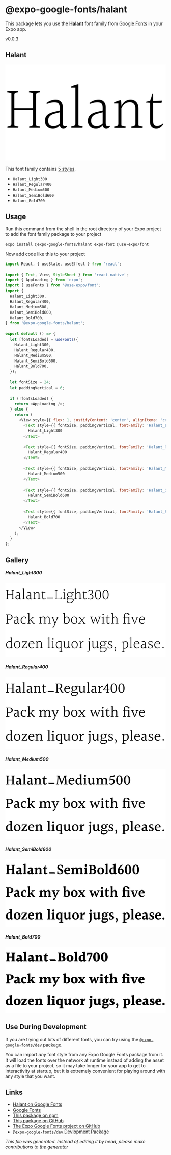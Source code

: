 # @expo-google-fonts/halant

This package lets you use the [**Halant**](https://fonts.google.com/specimen/Halant) font family from [Google Fonts](https://fonts.google.com/) in your Expo app.

v0.0.3

## Halant

![Halant](./font-family.png)

This font family contains [5 styles](#gallery).

- `Halant_Light300`
- `Halant_Regular400`
- `Halant_Medium500`
- `Halant_SemiBold600`
- `Halant_Bold700`

## Usage

Run this command from the shell in the root directory of your Expo project to add the font family package to your project
```sh
expo install @expo-google-fonts/halant expo-font @use-expo/font
```

Now add code like this to your project
```js
import React, { useState, useEffect } from 'react';

import { Text, View, StyleSheet } from 'react-native';
import { AppLoading } from 'expo';
import { useFonts } from '@use-expo/font';
import {
  Halant_Light300,
  Halant_Regular400,
  Halant_Medium500,
  Halant_SemiBold600,
  Halant_Bold700,
} from '@expo-google-fonts/halant';

export default () => {
  let [fontsLoaded] = useFonts({
    Halant_Light300,
    Halant_Regular400,
    Halant_Medium500,
    Halant_SemiBold600,
    Halant_Bold700,
  });

  let fontSize = 24;
  let paddingVertical = 6;

  if (!fontsLoaded) {
    return <AppLoading />;
  } else {
    return (
      <View style={{ flex: 1, justifyContent: 'center', alignItems: 'center' }}>
        <Text style={{ fontSize, paddingVertical, fontFamily: 'Halant_Light300' }}>
          Halant_Light300
        </Text>

        <Text style={{ fontSize, paddingVertical, fontFamily: 'Halant_Regular400' }}>
          Halant_Regular400
        </Text>

        <Text style={{ fontSize, paddingVertical, fontFamily: 'Halant_Medium500' }}>
          Halant_Medium500
        </Text>

        <Text style={{ fontSize, paddingVertical, fontFamily: 'Halant_SemiBold600' }}>
          Halant_SemiBold600
        </Text>

        <Text style={{ fontSize, paddingVertical, fontFamily: 'Halant_Bold700' }}>
          Halant_Bold700
        </Text>
      </View>
    );
  }
};

```

## Gallery

##### Halant_Light300
![Halant_Light300](./efbf1567d1ee285b609cc33198f6bf85b75ffc137871c0c74b770bda82fe5f96.ttf.png)

##### Halant_Regular400
![Halant_Regular400](./d2becc2fc9d31bd06f7378b501b26b4eb057167cc3722297588a277f45b05fba.ttf.png)

##### Halant_Medium500
![Halant_Medium500](./e6e6c9b73832eb91900f4298ec5c6b73e8d537163220299fa6213b8d702b9f37.ttf.png)

##### Halant_SemiBold600
![Halant_SemiBold600](./c38923af0ef17edd914dfb2737891b725cd1cc9dfc36bd72ba413213e99839a3.ttf.png)

##### Halant_Bold700
![Halant_Bold700](./4d09a5ce42fc23e8619b6c817a9bc5522bc64ede74b5a75d99fe2815244ca6a8.ttf.png)


## Use During Development

If you are trying out lots of different fonts, you can try using the [`@expo-google-fonts/dev` package](https://github.com/expo/google-fonts/tree/master/font-packages/dev#readme).

You can import *any* font style from any Expo Google Fonts package from it. It will load the fonts
over the network at runtime instead of adding the asset as a file to your project, so it may take longer
for your app to get to interactivity at startup, but it is extremely convenient
for playing around with any style that you want.

## Links

- [Halant on Google Fonts](https://fonts.google.com/specimen/Halant)
- [Google Fonts](https://fonts.google.com/)
- [This package on npm](https://www.npmjs.com/package/@expo-google-fonts/halant)
- [This package on GitHub](https://github.com/expo/google-fonts/tree/master/font-packages/halant)
- [The Expo Google Fonts project on GitHub](https://github.com/expo/google-fonts)
- [`@expo-google-fonts/dev` Devlopment Package](https://github.com/expo/google-fonts/tree/master/font-packages/dev)


*This file was generated. Instead of editing it by head, please make contributions to [the generator](https://github.com/expo/google-fonts/tree/master/packages/generator)*
